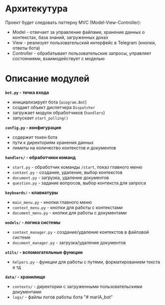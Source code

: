 # Архитекутура
Проект будет следовать паттерну MVC (Model-View-Controller):
- Model - отвечает за управление файлами, хранение данных о контекстах, база знаний, загруженных доках
- View - реализует пользовательский интерфейс в Telegram (кнопки, ответы бота)
- Controller - обрабатывает пользовательские запросы, управляет состояниями, взаимодействует с моделью

# Описание модулей
**`bot.py` - точка входа**
- инициализирует бота (`aiogram.Bot`)
- создает объект диспетчера `Dispatcher`
- загружает модули обработчиков (`handlers`)
- запускает `start_polling()`

**`config.py` - конфигурация**
- содержит токен бота
- пути к директориям хранения данных
- лимиты на количество контекстов и документов

**`handlers/` - обработчики команд**
- `start.py` - обработчик команды `/start`, показ главного меню
- `context.py` - создание, удаление, выбор контекстов
- `document.py` - загрузка, удаление документов
- `question.py` - задание вопросов, выбор контекста для запроса

**`keyboards/` - клавиатуры**
- `main_menu.py` - кнопки главного меню
- `context_menu.py` - кнопки для работы с контекстами
- `document_menu.py` - кнопки для работы с документами

**`models/` - логика системы**
- `context_manager.py` - создание/удаление контекстов в файловой системе
- `document_manager.py` - загрузка/удаление документов

**`utils/` - вспомогательные функции**
- `helpers.py` - функции для работы с путями, форматированием текста и тд

**`data/` - хранилище**
- `contexts/` - директории с загруженными пользовательскими документами
- `logs/` - файлы логов работы бота
"# marIA_bot" 
